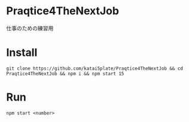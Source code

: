 # Praqtice4TheNextJob
仕事のための練習用

# Install
```batchfile
git clone https://github.com/katai5plate/Praqtice4TheNextJob && cd Praqtice4TheNextJob && npm i && npm start 15
```

# Run
```batchfile
npm start <number>
```